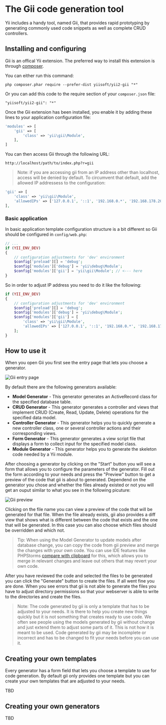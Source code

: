 The Gii code generation tool
============================

Yii includes a handy tool, named Gii, that provides rapid prototyping by generating commonly used code snippets
as well as complete CRUD controllers.


Installing and configuring
--------------------------

Gii is an offical Yii extension. The preferred way to install this extension is through
[composer](http://getcomposer.org/download/).

You can either run this command:

```
php composer.phar require --prefer-dist yiisoft/yii2-gii "*"
```

Or you can add this code to the require section of your `composer.json` file:

```
"yiisoft/yii2-gii": "*"
```

Once the Gii extension has been installed, you enable it by adding these lines to your application configuration file:

```php
'modules' => [
	'gii' => [
		'class' => 'yii\gii\Module',
	],
]
```

You can then access Gii through the following URL:

```
http://localhost/path/to/index.php?r=gii
```

> Note: if you are accessing gii from an IP address other than localhost, access will be denied by default. To circumvent that default, add the allowed IP addressess to the configuration:
>
```php
'gii' => [
	'class' => 'yii\gii\Module',
	'allowedIPs' => ['127.0.0.1', '::1', '192.168.0.*', '192.168.178.20'] // adjust this to your needs
],
```

### Basic application

In basic application template configuration structure is a bit different so Gii should be configured in
`config/web.php`:

```php
// ...
if (YII_ENV_DEV)
{
	// configuration adjustments for 'dev' environment
	$config['preload'][] = 'debug';
	$config['modules']['debug'] = 'yii\debug\Module';
	$config['modules']['gii'] = 'yii\gii\Module'; // <--- here
}
```

So in order to adjust IP address you need to do it like the following:

```php
if (YII_ENV_DEV)
{
	// configuration adjustments for 'dev' environment
	$config['preload'][] = 'debug';
	$config['modules']['debug'] = 'yii\debug\Module';
	$config['modules']['gii'] = [
		'class' => 'yii\gii\Module',
		'allowedIPs' => ['127.0.0.1', '::1', '192.168.0.*', '192.168.178.20'],
	];
}
```

How to use it
-------------

When you open Gii you first see the entry page that lets you choose a generator.

![Gii entry page](images/gii-entry.png)

By default there are the following generators available:

- **Model Generator** - This generator generates an ActiveRecord class for the specified database table.
- **CRUD Generator** - This generator generates a controller and views that implement CRUD (Create, Read, Update, Delete)
  operations for the specified data model.
- **Controller Generator** - This generator helps you to quickly generate a new controller class, one or several
  controller actions and their corresponding views.
- **Form Generator** - This generator generates a view script file that displays a form to collect input for the
  specified model class.
- **Module Generator** - This generator helps you to generate the skeleton code needed by a Yii module.

After choosing a generator by clicking on the "Start" button you will see a form that allows you to configure the
parameters of the generator. Fill out the form according to your needs and press the "Preview" button to get a
preview of the code that gii is about to generated. Dependend on the generator you chose and whether the files
already existed or not you will get an ouput similar to what you see in the following picuture:

![Gii preview](images/gii-preview.png)

Clicking on the file name you can view a preview of the code that will be generated for that file.
When the file already exists, gii also provides a diff view that shows what is different between the code that exists
and the one that will be generated. In this case you can also choose which files should be overridden and which not.

> Tip: When using the Model Generator to update models after database change, you can copy the code from gii preview
  and merge the changes with your own code. You can use IDE features like PHPStorms
  [compare with clipboard](http://www.jetbrains.com/phpstorm/webhelp/comparing-files.html) for this,
  which allows you to merge in relevant changes and leave out others that may revert your own code.

After you have reviewed the code and selected the files to be generated you can click the "Generate" button to create
the files. If all went fine you are done. When you see errors that gii is not able to generate the files you have to
adjust directory permissions so that your webserver is able to write to the directories and create the files.

> Note: The code generated by gii is only a template that has to be adjusted to your needs. It is there
  to help you create new things quickly but it is not something that creates ready to use code.
  We often see people using the models generated by gii without change and just extend them to adjust
  some parts of it. This is not how it is meant to be used. Code generated by gii may be incomplete or incorrect
  and has to be changed to fit your needs before you can use it.


Creating your own templates
---------------------------

Every generator has a form field that lets you choose a template to use for code generation.
By default gii only provides one template but you can create your own templates that are adjusted to your needs.

TBD


Creating your own generators
----------------------------

TBD

